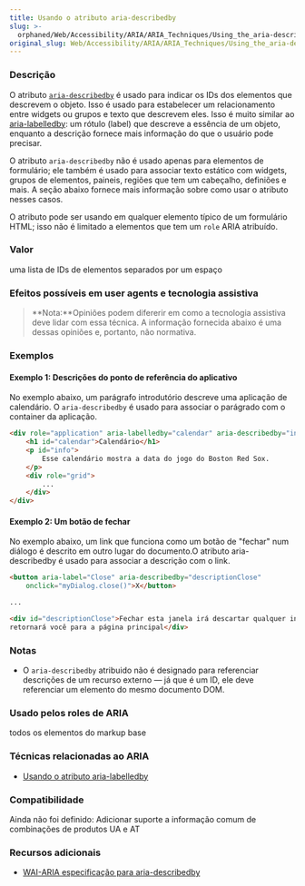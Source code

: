 ```yaml
---
title: Usando o atributo aria-describedby
slug: >-
  orphaned/Web/Accessibility/ARIA/ARIA_Techniques/Using_the_aria-describedby_attribute
original_slug: Web/Accessibility/ARIA/ARIA_Techniques/Using_the_aria-describedby_attribute
---
```


### Descrição

O atributo [`aria-describedby`](https://www.w3.org/TR/wai-aria/#aria-describedby) é usado para indicar os IDs dos elementos que descrevem o objeto. Isso é usado para estabelecer um relacionamento entre widgets ou grupos e texto que descrevem eles. Isso é muito similar ao [aria-labelledby](/en/Accessibility/ARIA/ARIA_Techniques/Using_the_aria-labelledby_attribute "Using the aria-labelledby attribute"): um rótulo (label) que descreve a essência de um objeto, enquanto a descrição fornece mais informação do que o usuário pode precisar.

O atributo `aria-describedby` não é usado apenas para elementos de formulário; ele também é usado para associar texto estático com widgets, grupos de elementos, paineis, regiões que tem um cabeçalho, definiões e mais. A seção abaixo fornece mais informação sobre como usar o atributo nesses casos.

O atributo pode ser usando em qualquer elemento típico de um formulário HTML; isso não é limitado a elementos que tem um `role` ARIA atribuído.

### Valor

uma lista de IDs de elementos separados por um espaço

### Efeitos possíveis em user agents e tecnologia assistiva

> **Nota:**Opiniões podem difererir em como a tecnologia assistiva deve lidar com essa técnica. A informação fornecida abaixo é uma dessas opiniões e, portanto, não normativa.

### Exemplos

#### Exemplo 1: Descrições do ponto de referência do aplicativo

No exemplo abaixo, um parágrafo introdutório descreve uma aplicação de calendário. O `aria-describedby` é usado para associar o parágrado com o container da aplicação.

```html
<div role="application" aria-labelledby="calendar" aria-describedby="info">
    <h1 id="calendar">Calendário</h1>
    <p id="info">
        Esse calendário mostra a data do jogo do Boston Red Sox.
    </p>
    <div role="grid">
        ...
    </div>
</div>
```

#### Exemplo 2: Um botão de fechar

No exemplo abaixo, um link que funciona como um botão de "fechar" num diálogo é descrito em outro lugar do documento.O atributo aria-describedby é usado para associar a descrição com o link.

```html
<button aria-label="Close" aria-describedby="descriptionClose"
    onclick="myDialog.close()">X</button>

...

<div id="descriptionClose">Fechar esta janela irá descartar qualquer informação inserida e
retornará você para a página principal</div>
```

### Notas

- O `aria-describedby` atribuido não é designado para referenciar descrições de um recurso externo — já que é um ID, ele deve referenciar um elemento do mesmo documento DOM.

### Usado pelos roles de ARIA

todos os elementos do markup base

### Técnicas relacionadas ao ARIA

- [Usando o atributo aria-labelledby](/en/ARIA/ARIA_Techniques/Using_the_aria-labelledby_attribute "en/ARIA/ARIA_Techniques/Using_the_aria-labelledby_attribute")

### Compatibilidade

Ainda não foi definido: Adicionar suporte a informação comum de combinações de produtos UA e AT

### Recursos adicionais

- [WAI-ARIA especificação para aria-describedby](https://www.w3.org/TR/wai-aria/#aria-describedby)
